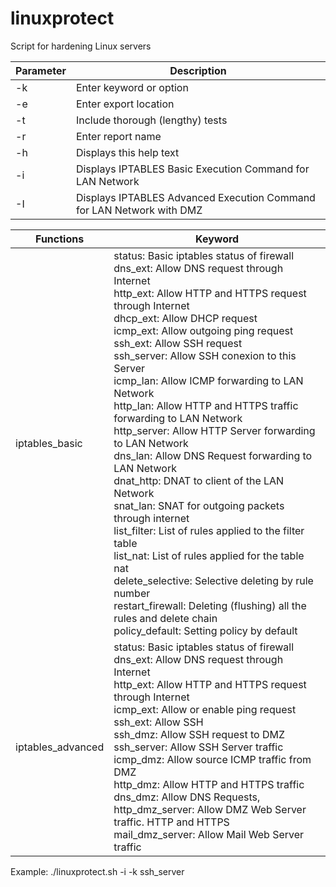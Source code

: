 # linuxprotect
Script for hardening Linux servers

| Parameter  | Description|
| ----- | ------ |
| -k | Enter keyword or option |
| -e | Enter export location |
| -t | Include thorough (lengthy) tests |
| -r | Enter report name |
| -h | Displays this help text |
| -i | Displays IPTABLES Basic Execution Command for LAN Network |
| -I | Displays IPTABLES Advanced Execution Command for LAN Network with DMZ |


| Functions  | Keyword|
| ----- | ------ |
| iptables_basic | status: Basic iptables status of firewall </br> dns_ext: Allow DNS request through Internet </br> http_ext: Allow HTTP and HTTPS request through Internet </br> dhcp_ext: Allow DHCP request </br> icmp_ext: Allow outgoing ping request </br> ssh_ext: Allow SSH request </br> ssh_server: Allow SSH conexion to this Server </br> icmp_lan: Allow ICMP forwarding to LAN Network<br/> http_lan: Allow HTTP and HTTPS traffic forwarding to LAN Network </br> http_server: Allow HTTP Server forwarding to LAN Network </br> dns_lan: Allow DNS Request forwarding to LAN Network </br> dnat_http: DNAT to client of the LAN Network </br> snat_lan: SNAT for outgoing packets through internet </br> list_filter: List of rules applied to the filter table </br> list_nat: List of rules applied for the table nat </br> delete_selective: Selective deleting by rule number </br> restart_firewall: Deleting (flushing) all the rules and delete chain </br> policy_default: Setting policy by default|
| iptables_advanced | status: Basic iptables status of firewall </br> dns_ext: Allow DNS request through Internet </br> http_ext: Allow HTTP and HTTPS request through Internet </br> icmp_ext: Allow or enable ping request </br> ssh_ext: Allow SSH </br> ssh_dmz: Allow SSH request to DMZ </br> ssh_server: Allow SSH Server traffic </br> icmp_dmz: Allow source ICMP traffic from DMZ <br/> http_dmz: Allow HTTP and HTTPS traffic </br> dns_dmz: Allow DNS Requests, http_dmz_server: Allow DMZ Web Server traffic. HTTP and HTTPS </br> mail_dmz_server: Allow Mail Web Server traffic |

Example:
./linuxprotect.sh -i -k ssh_server
